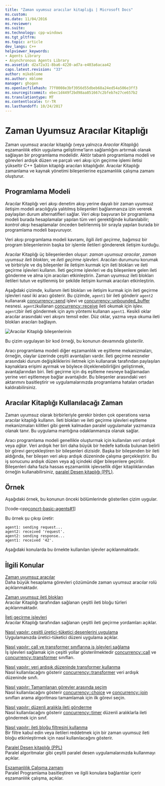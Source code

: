 ```yaml
---
title: "Zaman uyumsuz aracılar kitaplığı | Microsoft Docs"
ms.custom: 
ms.date: 11/04/2016
ms.reviewer: 
ms.suite: 
ms.technology: cpp-windows
ms.tgt_pltfrm: 
ms.topic: article
dev_langs: C++
helpviewer_keywords:
- Agents Library
- Asynchronous Agents Library
ms.assetid: d2a72a31-8ba6-4220-ad7a-e403a6acaa42
caps.latest.revision: "33"
author: mikeblome
ms.author: mblome
manager: ghogen
ms.openlocfilehash: 77f0008e3bf3956d55dbeb68a24ed54a506e3ff3
ms.sourcegitcommit: ebec1d449f2bd98aa851667c2bfeb7e27ce657b2
ms.translationtype: MT
ms.contentlocale: tr-TR
ms.lasthandoff: 10/24/2017
---
```

# <a name="asynchronous-agents-library"></a>Zaman Uyumsuz Aracılar Kitaplığı
Zaman uyumsuz aracılar kitaplığı (veya yalnızca *Aracılar Kitaplığı*) eşzamanlılık etkin uygulama geliştirme'ların sağlamlığını artırmak olanak sağlayan bir programlama modelidir. Aktör tabanlı programlama modeli ve görevleri ardışık düzen ve parçalı veri akışı için geçirme işlemi iletisi yükseltir C++ Şablon kitaplığı aracıları kitaplığıdır. Aracılar Kitaplığı zamanlama ve kaynak yönetimi bileşenlerine eşzamanlılık çalışma zamanı oluşturur.  
  
## <a name="programming-model"></a>Programlama Modeli  
 Aracılar Kitaplığı veri akışı denetim akışı yerine dayalı bir zaman uyumsuz iletişim modeli aracılığıyla yalıtılmış bileşenleri bağlanmanıza izin vererek paylaşılan durum alternatifleri sağlar. *Veri akışı* başvuran bir programlama modeli burada hesaplamalar yapılan tüm veri gerektiğinde kullanılabilir; *kontrol akışı* hesaplamalar önceden belirlenmiş bir sırayla yapılan burada bir programlama modeli başvuruyor.  
  
 Veri akışı programlama modeli kavramı, ilgili *ileti geçirme*, bağımsız bir program bileşenlerinin başka bir işlemle iletileri göndererek iletişim kurduğu.  
  
 Aracılar Kitaplığı üç bileşenlerden oluşur: *zaman uyumsuz aracılar*, *zaman uyumsuz ileti blokları*, ve *ileti geçirme işlevleri*. Aracıları durumunu korumak ve birbiriyle ve dış bileşenler ile iletişim kurmak için ileti blokları ve ileti geçirme işlevleri kullanın. İleti geçirme işlevleri ve dış bileşenlere gelen ileti gönderme ve alma için aracıları etkinleştirin. Zaman uyumsuz ileti blokları iletileri tutun ve eşitlenmiş bir şekilde iletişim kurmak aracıları etkinleştirin.  
  
 Aşağıdaki çizimde, kullanım ileti blokları ve iletişim kurmak için ileti geçirme işlevleri nasıl iki aracı gösterir. Bu çizimde, `agent1` bir ileti gönderir `agent2` kullanarak [concurrency::send](reference/concurrency-namespace-functions.md#send) işlevi ve [concurrency::unbounded_buffer](reference/unbounded-buffer-class.md) nesnesi. `agent2`kullanan [concurrency::receive](reference/concurrency-namespace-functions.md#receive) ileti okumak için işlev. `agent2`bir ileti göndermek için aynı yöntemi kullanan `agent1`. Kesikli oklar aracılar arasındaki veri akışını temsil eder. Düz oklar, yazma veya okuma ileti blokları aracıları bağlayın.  
  
 ![Aracılar Kitaplığı bileşenlerinin](../../parallel/concrt/media/agent_librarycomp.png "agent_librarycomp")  
  
 Bu çizim uygulayan bir kod örneği, bu konunun devamında gösterilir.  
  
 Aracı programlama modeli diğer eşzamanlılık ve eşitleme mekanizmaları, örneğin, olaylar üzerinde çeşitli avantajları vardır. İleti geçirme nesneler arasındaki durum değişikliklerini iletmek için kullanarak tarafından paylaşılan kaynaklara erişimi ayırmak ve böylece ölçeklenebilirliğini geliştirmek, avantajlarından biri. İleti geçirme için dış eşitleme nesneye bağlamadan yerine veri eşitlemeye bağlar avantajlıdır. Bu bileşenler arasındaki veri aktarımını basitleştirir ve uygulamalarınızda programlama hataları ortadan kaldırabilirsiniz.  
  
## <a name="when-to-use-the-agents-library"></a>Aracılar Kitaplığı Kullanılacağı Zaman  
 Zaman uyumsuz olarak birbirleriyle gerekir birden çok operations varsa aracılar kitaplığı kullanın. İleti blokları ve ileti geçirme işlevleri eşitleme mekanizmaları kilitleri gibi gerek kalmadan paralel uygulamalar yazmanıza olanak tanır. Bu uygulama mantığına odaklanmanıza olanak sağlar.  
  
 Aracı programlama modeli genellikle oluşturmak için kullanılan *veri ardışık* veya *ağlar*. Veri ardışık her biri daha büyük bir hedefe katkıda bulunan belirli bir görevi gerçekleştiren bir bileşenleri dizisidir. Başka bir bileşenden bir ileti aldığında, her bileşen veri akışı ardışık düzeninde çalışma gerçekleştirir. Bu iş sonucunu ardışık düzen veya ağ içindeki diğer bileşenlere geçirilir. Bileşenleri daha fazla hassas eşzamanlılık işlevsellik diğer kitaplıklarından örneğin kullanabilirsiniz, [paralel Desen kitaplığı (PPL)](../../parallel/concrt/parallel-patterns-library-ppl.md).  
  
## <a name="example"></a>Örnek  
 Aşağıdaki örnek, bu konunun önceki bölümlerinde gösterilen çizim uygular.  
  
 [!code-cpp[concrt-basic-agents#1](../../parallel/concrt/codesnippet/cpp/asynchronous-agents-library_1.cpp)]  
  
 Bu örnek şu çıkışı üretir:  
  
```Output  
agent1: sending request...  
agent2: received 'request'.  
agent2: sending response...  
agent1: received '42'.  
```  
  
 Aşağıdaki konularda bu örnekte kullanılan işlevler açıklanmaktadır.  
  
## <a name="related-topics"></a>İlgili Konular  
 [Zaman uyumsuz aracılar](../../parallel/concrt/asynchronous-agents.md)  
 Daha büyük hesaplama görevleri çözümünde zaman uyumsuz aracılar rolü açıklanmaktadır.  
  
 [Zaman uyumsuz ileti blokları](../../parallel/concrt/asynchronous-message-blocks.md)  
 Aracılar Kitaplığı tarafından sağlanan çeşitli ileti bloğu türleri açıklanmaktadır.  
  
 [İleti geçirme işlevleri](../../parallel/concrt/message-passing-functions.md)  
 Aracılar Kitaplığı tarafından sağlanan çeşitli ileti geçirme yordamları açıklar.  
  
 [Nasıl yapılır: çeşitli üretici-tüketici desenlerini uygulama](../../parallel/concrt/how-to-implement-various-producer-consumer-patterns.md)  
 Uygulamanızda üretici-tüketici düzeni uygulama açıklar.  
  
 [Nasıl yapılır: call ve transformer sınıflarına iş işlevleri sağlama](../../parallel/concrt/how-to-provide-work-functions-to-the-call-and-transformer-classes.md)  
 İş işlevleri sağlamak için çeşitli yollar gösterilmektedir [concurrency::call](../../parallel/concrt/reference/call-class.md) ve [concurrency::transformer](../../parallel/concrt/reference/transformer-class.md) sınıfları.  
  
 [Nasıl yapılır: veri ardışık düzeninde transformer kullanma](../../parallel/concrt/how-to-use-transformer-in-a-data-pipeline.md)  
 Nasıl kullanılacağını gösterir [concurrency::transformer](../../parallel/concrt/reference/transformer-class.md) veri ardışık düzeninde sınıfı.  
  
 [Nasıl yapılır: Tamamlanan görevler arasında seçim](../../parallel/concrt/how-to-select-among-completed-tasks.md)  
 Nasıl kullanılacağını gösterir [concurrency::choice](../../parallel/concrt/reference/choice-class.md) ve [concurrency::join](../../parallel/concrt/reference/join-class.md) sınıfları arama algoritması tamamlamak için ilk görevi seçin.  
  
 [Nasıl yapılır: düzenli aralıkla ileti gönderme](../../parallel/concrt/how-to-send-a-message-at-a-regular-interval.md)  
 Nasıl kullanılacağını gösterir [concurrency::timer](../../parallel/concrt/reference/timer-class.md) düzenli aralıklarla ileti göndermek için sınıf.  
  
 [Nasıl yapılır: ileti bloğu filtresini kullanma](../../parallel/concrt/how-to-use-a-message-block-filter.md)  
 Bir filtre kabul edin veya iletileri reddetmek için bir zaman uyumsuz ileti bloğu etkinleştirmek için nasıl kullanılacağını gösterir.  
  
 [Paralel Desen kitaplığı (PPL)](../../parallel/concrt/parallel-patterns-library-ppl.md)  
 Paralel algoritmalar gibi çeşitli paralel desen uygulamalarınızda kullanmayı açıklar.  
  
 [Eşzamanlılık Çalışma zamanı](../../parallel/concrt/concurrency-runtime.md)  
 Paralel Programlama basitleştiren ve ilgili konulara bağlantılar içerir eşzamanlılık çalışma, açıklar.

